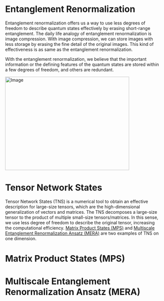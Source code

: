 # Entanglement Renormalization
 Entanglement renormalization offers us a way to use less degrees of freedom to describe quantum states effectively by erasing short-range entanglement. The daily life analogy of entanglement renormalization is image compression. With image compression, we can store images with less storage by erasing the fine detail of the original images. This kind of effectiveness is as same as the entanglement renormalization. 

With the entanglement renormalization, we believe that the important information or the defining features of the quantum states are stored within a few degrees of freedom, and others are redundant. 

<img src="http://localhost:5173/src/assets/images/MERA.svg" alt="Image" width="400" height="300">



# Tensor Network States 
Tensor Network States (TNS) is a numerical tool to obtain an effective description for large-size tensors, which are the high-dimensional generalization of vectors and matrices. The TNS decomposes a large-size tensor to the product of multiple small-size tensors/matrices. In this sense, we use less degree of freedom to describe the original tensor, increasing the computational efficiency. [Matrix Product States (MPS)](/MPS/) and [Multiscale Entanglement Renormalization Ansatz (MERA)](/MERA/) are two examples of TNS on one dimension. 

# Matrix Product States (MPS)
<!-- <p align="center" style="text-align: justify">
    <img src="/assets/images/MPS.svg">
    Fig (2). The Matrix Product States (MPS). The tensor  $$ C^{i_1, \dots, i_N} $$ consists of large number of parameters $$ \sim 2^{20} $$. The MPS offers us a decomposition of the original tensor to multiple  matrices  $$ A^{i_\alpha} $$ with much smaller sizes. 
</p> -->


# Multiscale Entanglement Renormalization Ansatz (MERA)
<!-- <p align="center" style="text-align: justify">
    <img src="/assets/images/MERA.svg">
    Fig (3). The Multiscale Entanglement Renormalization Ansatz (MERA). Similar to the spirit of MPS, it decomposes a large tensor to multiple matrices with smaller sizes. However, it does one small steps to obtain the effective description using the physical process **Entanglement Renormalization** we discussed before. 
</p>  -->

